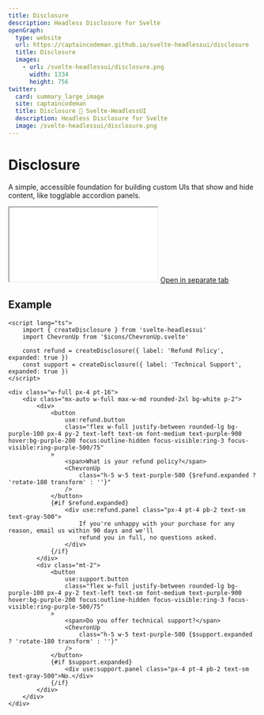 ```yaml
---
title: Disclosure
description: Headless Disclosure for Svelte
openGraph:
  type: website
  url: https://captaincodeman.github.io/svelte-headlessui/disclosure
  title: Disclosure
  images:
    - url: /svelte-headlessui/disclosure.png
      width: 1334
      height: 756
twitter:
  card: summary_large_image
  site: captaincodeman
  title: Disclosure 🚀 Svelte-HeadlessUI
  description: Headless Disclosure for Svelte
  image: /svelte-headlessui/disclosure.png
---
```


# Disclosure

A simple, accessible foundation for building custom UIs that show and hide content, like togglable accordion panels.

<iframe class="w-full h-[378px] rounded-xl border-none" src="./example/disclosure"></iframe>
<a href="./example/disclosure" target="_blank">
	Open in separate tab
</a>

## Example

```svelte
<script lang="ts">
	import { createDisclosure } from 'svelte-headlessui'
	import ChevronUp from '$icons/ChevronUp.svelte'

	const refund = createDisclosure({ label: 'Refund Policy', expanded: true })
	const support = createDisclosure({ label: 'Technical Support', expanded: true })
</script>

<div class="w-full px-4 pt-16">
	<div class="mx-auto w-full max-w-md rounded-2xl bg-white p-2">
		<div>
			<button
				use:refund.button
				class="flex w-full justify-between rounded-lg bg-purple-100 px-4 py-2 text-left text-sm font-medium text-purple-900 hover:bg-purple-200 focus:outline-hidden focus-visible:ring-3 focus-visible:ring-purple-500/75"
			>
				<span>What is your refund policy?</span>
				<ChevronUp
					class="h-5 w-5 text-purple-500 {$refund.expanded ? 'rotate-180 transform' : ''}"
				/>
			</button>
			{#if $refund.expanded}
				<div use:refund.panel class="px-4 pt-4 pb-2 text-sm text-gray-500">
					If you're unhappy with your purchase for any reason, email us within 90 days and we'll
					refund you in full, no questions asked.
				</div>
			{/if}
		</div>
		<div class="mt-2">
			<button
				use:support.button
				class="flex w-full justify-between rounded-lg bg-purple-100 px-4 py-2 text-left text-sm font-medium text-purple-900 hover:bg-purple-200 focus:outline-hidden focus-visible:ring-3 focus-visible:ring-purple-500/75"
			>
				<span>Do you offer technical support?</span>
				<ChevronUp
					class="h-5 w-5 text-purple-500 {$support.expanded ? 'rotate-180 transform' : ''}"
				/>
			</button>
			{#if $support.expanded}
				<div use:support.panel class="px-4 pt-4 pb-2 text-sm text-gray-500">No.</div>
			{/if}
		</div>
	</div>
</div>
```
